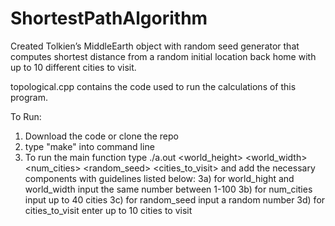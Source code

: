 # ShortestPathAlgorithm
Created Tolkien’s MiddleEarth object with random seed generator that computes shortest distance from a random initial location back home with up to 10 different cities to visit. 

topological.cpp contains the code used to run the calculations of this program.

To Run:
1) Download the code or clone the repo
2) type "make" into command line
3) To run the main function type ./a.out <world_height> <world_width> <num_cities> <random_seed> <cities_to_visit> and add the necessary components with guidelines listed below:
  3a) for world_hight and world_width input the same number between 1-100
  3b) for num_cities input up to 40 cities
  3c) for random_seed input a random number
  3d) for cities_to_visit enter up to 10 cities to visit
